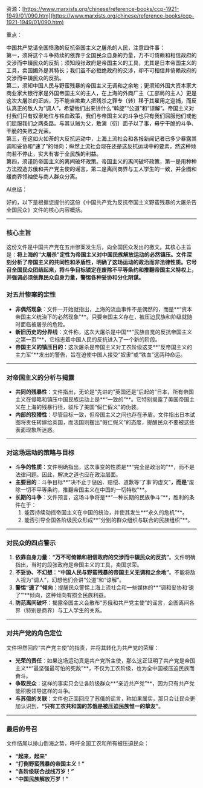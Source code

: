 资源：[https://www.marxists.org/chinese/reference-books/ccp-1921-1949/01/090.htm](https://www.marxists.org/chinese/reference-books/ccp-1921-1949/01/090.htm)

重点：

<font style="color:rgb(0, 0, 0);">中国共产党请全国愤激的反抗帝国主义之屠杀的人民，注意四件事：</font>  
<font style="color:rgb(0, 0, 0);"> 第一，须将这个斗争持续的依靠于全国民众自身的力量，万不可倚赖和相信政府的交涉而中辍民众的反抗；须知段张政府是帝国主义的工具，尤其是日本帝国主义的工具，卖国媚外是其特长；我们虽不必拒绝政府的交涉，却不可相信并倚赖政府的交涉而中辍民众的反抗。</font>  
<font style="color:rgb(0, 0, 0);"> 第二，须知中国人民与野蛮残暴的帝国主义无调和之余地；更须知外国大资本家大商业家大银行家是外国帝国主义的主人，在上海的外商厂主（工部局的主人）更是这次大屠杀的正凶，万不能自欺欺人把残杀之罪专〔转〕移于其雇用之巡捕，而反认真正的敌人为“调人”，希望他们出来讲什么“斡旋”“公道”和“谅解”。帝国主义对付我们只有奴隶地位与铁血政策，我们与帝国主义的斗争也只有我们屈服他们或他们屈服我们之两条路。与其认贼为父，敷演〔衍〕面子以了事，毋宁干脆的斗争、干脆的失败之光荣。</font>  
<font style="color:rgb(0, 0, 0);"> 第三，在这如火如荼的大反抗运动中，上海上流社会和各报新闻记者已多少暴露其调和妥协和“速了”的倾向；纵然上流社会现在还是这反抗运动中的要素，然这种倾向若不停止，实大有害于全民族的利益。</font>  
<font style="color:rgb(0, 0, 0);"> 第四，须谨防帝国主义的离间破坏政策。帝国主义的离间破坏政策，第一是用种种方法捏造苏俄和共产党主使的谣言，第二是离间商界与工人学生的一致，并企图和缓商界领袖使与商人群众分离。</font>

<font style="color:rgb(0, 0, 0);"></font>

AI总结：

<font style="color:rgb(27, 28, 29);">好的，以下是根据您提供的这份《中国共产党为反抗帝国主义野蛮残暴的大屠杀告全国民众》文件的核心内容概括。</font>

---

### **<font style="color:rgb(27, 28, 29);">核心主旨</font>**
<font style="color:rgb(27, 28, 29);">这份文件是中国共产党在五卅惨案发生后，向全国民众发出的檄文。其核心主旨是：</font>**<font style="color:rgb(27, 28, 29);">将上海的“大屠杀”定性为帝国主义对中国民族解放运动的必然镇压。文件深刻分析了帝国主义的共同性和矛盾性，明确了这场运动的政治而非法律性质。它号召全国民众团结起来，将斗争目标锁定在废除不平等条约和推翻帝国主义特权上，并强调必须依靠民众自身力量，警惕各种妥协和分化阴谋。</font>**

### **<font style="color:rgb(27, 28, 29);">对五卅惨案的定性</font>**
+ **<font style="color:rgb(27, 28, 29);">非偶然现象</font>**<font style="color:rgb(27, 28, 29);">：文件一开始就指出，上海的流血事件不是偶然的，而是**“资本帝国主义统治下的必然现象”**。只要帝国主义存在，被压迫民族和阶级就随时面临被屠杀的危险。</font>
+ **<font style="color:rgb(27, 28, 29);">新旧历史的分界线</font>**<font style="color:rgb(27, 28, 29);">：文件称，这次大屠杀是中国**“民族自觉的反抗帝国主义之第一页”**，它标志着中国人民的反抗进入了一个新的阶段。</font>
+ **<font style="color:rgb(27, 28, 29);">帝国主义的镇压目的</font>**<font style="color:rgb(27, 28, 29);">：这次屠杀是帝国主义对工农阶级这支**“反帝国主义的主力军”**发出的警告，旨在迫使中国人接受“奴隶”或“铁血”这两种命运。</font>

---

### **<font style="color:rgb(27, 28, 29);">对帝国主义的分析与揭露</font>**
+ **<font style="color:rgb(27, 28, 29);">共同的残暴性</font>**<font style="color:rgb(27, 28, 29);">：文件指出，无论是“先进的”英国还是“后起的”日本，所有帝国主义在侵略和镇压中国民族运动上是**“一致的”**。它特别揭露了美国帝国主义在上海的残暴行径，驳斥了美国“假仁假义”的伪装。</font>
+ **<font style="color:rgb(27, 28, 29);">内部的狡猾性</font>**<font style="color:rgb(27, 28, 29);">：尽管目标一致，但帝国主义之间也存在矛盾。文件指出日本试图将责任转嫁给英国，而法国则摆出“假仁假义”的态度，提醒民众不要被这些表面现象所迷惑。</font>

---

### **<font style="color:rgb(27, 28, 29);">对这场运动的策略与目标</font>**
+ **<font style="color:rgb(27, 28, 29);">斗争的性质</font>**<font style="color:rgb(27, 28, 29);">：文件明确指出，这次事变的性质是**“完全是政治的”**，而不是法律问题。因此，解决之道也应在政治层面。</font>
+ **<font style="color:rgb(27, 28, 29);">主要目的</font>**<font style="color:rgb(27, 28, 29);">：斗争目标**“决不止于惩凶、赔偿、道歉等‘了事’的虚文”</font>**<font style="color:rgb(27, 28, 29);">，而是</font>**<font style="color:rgb(27, 28, 29);">“废除一切不平等条约，推翻帝国主义在中国的一切特权”**。</font>
+ **<font style="color:rgb(27, 28, 29);">长期的斗争</font>**<font style="color:rgb(27, 28, 29);">：文件预言，这场斗争将是**“一种长期的民族争斗”**，胜利的条件在于：</font>
    1. <font style="color:rgb(27, 28, 29);">能否持续动摇帝国主义在中国的统治，并使其发生**“永久的危机”**。</font>
    2. <font style="color:rgb(27, 28, 29);">能否引导全国各阶级民众形成**“分别的群众组织与联合的民族组织”**。</font>

---

### **<font style="color:rgb(27, 28, 29);">对民众的四点警示</font>**
1. **<font style="color:rgb(27, 28, 29);">依靠自身力量</font>**<font style="color:rgb(27, 28, 29);">：</font>**<font style="color:rgb(27, 28, 29);">“万不可倚赖和相信政府的交涉而中辍民众的反抗”</font>**<font style="color:rgb(27, 28, 29);">。文件明确指出，当时的段张政府是帝国主义的工具，卖国求荣。</font>
2. **<font style="color:rgb(27, 28, 29);">不妥协、不幻想</font>**<font style="color:rgb(27, 28, 29);">：</font>**<font style="color:rgb(27, 28, 29);">“中国人民与野蛮残暴的帝国主义无调和之余地”</font>**<font style="color:rgb(27, 28, 29);">。不能将敌人视为“调人”，幻想他们会讲“公道”和“谅解”。</font>
3. **<font style="color:rgb(27, 28, 29);">警惕“速了”倾向</font>**<font style="color:rgb(27, 28, 29);">：提醒民众警惕上海上流社会和一些媒体的**“调和妥协和‘速了’”**倾向，这种倾向有损全民族利益。</font>
4. **<font style="color:rgb(27, 28, 29);">防范离间破坏</font>**<font style="color:rgb(27, 28, 29);">：揭露帝国主义会散布“苏俄和共产党主使”的谣言，企图离间各界（特别是商界）与工人学生的关系。</font>

---

### **<font style="color:rgb(27, 28, 29);">对共产党的角色定位</font>**
<font style="color:rgb(27, 28, 29);">文件坦然回应“共产党主使”的指责，并将其转化为共产党的荣耀：</font>

+ **<font style="color:rgb(27, 28, 29);">光荣的责任</font>**<font style="color:rgb(27, 28, 29);">：如果这场运动真是共产党所主使，那么这正证明了共产党是帝国主义**“最坚强最可怕的死敌”**，不仅为工农阶级，也为全中国被压迫民族而奋斗。</font>
+ **<font style="color:rgb(27, 28, 29);">争取民众</font>**<font style="color:rgb(27, 28, 29);">：这样的事实只会让各阶级群众**“亲近共产党”**，因为只有共产党能积极领导这样的斗争。</font>
+ **<font style="color:rgb(27, 28, 29);">与苏俄的关联</font>**<font style="color:rgb(27, 28, 29);">：文件也正面回应了苏俄的谣言，称如果属实，那只会让民众更加认识到，</font>**<font style="color:rgb(27, 28, 29);">“只有工农共和国的苏俄是被压迫民族惟一的挚友”</font>**<font style="color:rgb(27, 28, 29);">。</font>

---

### **<font style="color:rgb(27, 28, 29);">最后的号召</font>**
<font style="color:rgb(27, 28, 29);">文件结尾以排山倒海之势，呼吁全国工农和所有被压迫民众：</font>

+ **<font style="color:rgb(27, 28, 29);">“起来，起来”</font>**
+ **<font style="color:rgb(27, 28, 29);">“打倒野蛮残暴的帝国主义！”</font>**
+ **<font style="color:rgb(27, 28, 29);">“各阶级联合战线万岁！”</font>**
+ **<font style="color:rgb(27, 28, 29);">“中国民族解放万岁！”</font>**


